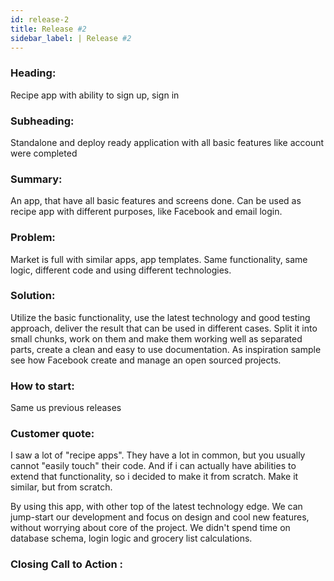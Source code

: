 ```yaml
---
id: release-2
title: Release #2
sidebar_label: | Release #2
---
```


### Heading:
Recipe app with ability to sign up, sign in

### Subheading:
Standalone and deploy ready application with all basic features like account were completed

### Summary:
An app, that have all basic features and screens done. Can be used as recipe app with different purposes, like Facebook and email login.

### Problem:
Market is full with similar apps, app templates. Same functionality, same logic, different code and using different technologies.

### Solution:
Utilize the basic functionality, use the latest technology and good testing approach, deliver the result that can be used in different cases. Split it into small chunks, work on them and make them working well as separated parts, create a clean and easy to use documentation. As inspiration sample see how Facebook create and manage an open sourced projects.

### How to start:
Same us previous releases

### Customer quote:
I saw a lot of "recipe apps". They have a lot in common, but you usually cannot "easily touch" their code. And if i can actually have abilities to extend that functionality, so i decided to make it from scratch. Make it similar, but from scratch.

By using this app, with other top of the latest technology edge. We can jump-start our development and focus on design and cool new features, without worrying about core of the project. We didn't spend time on database schema, login logic and grocery list calculations.

### Closing Call to Action :
